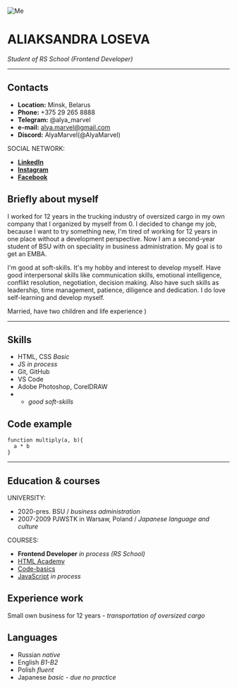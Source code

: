 ![Me](https://user-images.githubusercontent.com/101499440/159493281-ee29d9b9-998e-4e13-abd5-2fbd82eb31d9.jpg)

# ALIAKSANDRA LOSEVA #
*Student of RS School (Frontend Developer)*
**********
## Contacts ##

+ **Location:** Minsk, Belarus
+ **Phone:** +375 29 265 8888
+ **Telegram:** @alya_marvel
+ **e-mail:** alya.marvel@gmail.com  
+ **Discord:** AlyaMarvel(@AlyaMarvel)

SOCIAL NETWORK:
+ [**LinkedIn**](https://www.linkedin.com/in/%D0%B0%D0%BB%D0%B5%D0%BA%D1%81%D0%B0%D0%BD%D0%B4%D1%80%D0%B0-%D0%BB%D0%BE%D1%81%D0%B5%D0%B2%D0%B0-bb40851a1/)
+ [**Instagram**](https://www.instagram.com/aleks.loseva/)
+ [**Facebook**](https://www.facebook.com/alya.marvel/)

## Briefly about myself ##
I worked for 12 years in the trucking industry of oversized cargo in my own company that I organized by myself from 0. I decided to change my job, because I want to try something new, I'm tired of working for 12 years in one place without a development perspective. Now I am a second-year student of BSU with on speciality in business administration. My goal is to get an EMBA. 

I'm good at soft-skills. It's my hobby and interest to develop myself. Have good interpersonal skills like communication skills, emotional intelligence, conflikt resolution, negotiation, decision making. Also have such skills as leadership, time management, patience, diligence and dedication. I do love self-learning and develop myself.

Married, have two children and life experience )

**********

## Skills ##

+ HTML, CSS *Basic*
+ JS *in process*
+ Git, GitHub
+ VS Code
+ Adobe Photoshop, CorelDRAW
+ + *good soft-skills*

## Code example ##

```
function multiply(a, b){
  a * b
}
```

**********

## Education & courses ##

UNIVERSITY:
+ 2020-pres. BSU / *business administration*
+ 2007-2009 PJWSTK in Warsaw, Poland / *Japanese language and culture*

COURSES:
+ **Frontend Developer** *in process (RS School)*
+ [HTML Academy](https://htmlacademy.ru/)
+ [Code-basics](https://ru.code-basics.com/)
+ [JavaScript](https://learn.javascript.ru/) *in process*

## Experience work ##
Small own business for 12 years - *transportation of oversized cargo*

## Languages ##

* Russian *native*
* English *B1-B2*
* Polish *fluent*
* Japanese *basic - due no practice*

